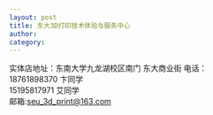 ```yaml
---
layout: post
title: 东大3D打印技术体验与服务中心
author: 
category: 
---
```


实体店地址：东南大学九龙湖校区南门  东大商业街
电话：   
18761898370 卞同学   
15195817971 艾同学   
邮箱:seu_3d_print@163.com  

